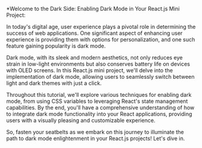 

*Welcome to the Dark Side: Enabling Dark Mode in Your React.js Mini Project:

In today's digital age, user experience plays a pivotal role in determining the success of web applications. One significant aspect of enhancing user experience is providing them with options for personalization, and one such feature gaining popularity is dark mode.

Dark mode, with its sleek and modern aesthetics, not only reduces eye strain in low-light environments but also conserves battery life on devices with OLED screens. In this React.js mini project, we'll delve into the implementation of dark mode, allowing users to seamlessly switch between light and dark themes with just a click.

Throughout this tutorial, we'll explore various techniques for enabling dark mode, from using CSS variables to leveraging React's state management capabilities. By the end, you'll have a comprehensive understanding of how to integrate dark mode functionality into your React applications, providing users with a visually pleasing and customizable experience.

So, fasten your seatbelts as we embark on this journey to illuminate the path to dark mode enlightenment in your React.js projects! Let's dive in.
